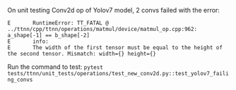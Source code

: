 On unit testing Conv2d op of Yolov7 model, 2 convs failed with the error:
```
E       RuntimeError: TT_FATAL @ ../ttnn/cpp/ttnn/operations/matmul/device/matmul_op.cpp:962: a_shape[-1] == b_shape[-2]
E       info:
E       The width of the first tensor must be equal to the height of the second tensor. Mismatch: width={} height={}
```

Run the command to test: `pytest tests/ttnn/unit_tests/operations/test_new_conv2d.py::test_yolov7_failing_convs`
